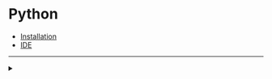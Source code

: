 # Python
+ [Installation](https://www.python.org/downloads)
+ [IDE](https://www.jetbrains.com/pycharm/download)
***

<details>
    <summary></summary>
  <details>
    <summary>Data Types</summary>
      
    0               # int
    1.2             # float
    3 + 4j          # complex
    ''              # str
    []              # list
    ()              # tuple
    True or False   # bool
    {0, 1.2, 3+4j}  # set
    {'key':"value"} # dict
      
  </details>
    
  <details>
    <summary>Operators</summary>  
      <details>
          <summary>Arithmetic operators</summary>
          
          +  # Addition
          -  # Substraction
          *  # Multiplication
          ** # Exponent
          /  # Division
          // # Floor Division
          %  # Modulus    
</details> 
      <details>
          <summary>Comparison operators</summary>

          <  # Less than
          <= # Less than equal to
          >  # Greater than
          >= # Greater than equal to
          == # Equal to
          != # not equal to
          

</details>  
      <details>
          <summary>Assignment Operators</summary>

          =   # assig to left
          +=  # Addition and assign to left
          -=  # Substraction and assign to left
          *=  # Multiplication and assign to left
          **= # Exponent and assign to left
          /=  # Division and assign to left
          //= # Floor Division and assign to left
          %=  # Modulus and assign to left
          &=  # Bitwise AND and assign to left
          |=  # Bitwise OR and assign to left
          ^=  # Bitwise xOR and assign to left
          >>= # Bitwise right shift and assign to left
          <<= # Bitwise left shift and assign to left
</details>  
      <details>
          <summary>Logical Operators</summary>
          
          and # Logical AND
          or  # Logical OR
          not # Logical NOT
</details>    
      <details>
          <summary>Bitwise Operators</summary>
      </details>    
      <details>
          <summary>Membership Operators</summary>
      </details>   
      <details>
          <summary>Identity Operators</summary>
      </details>     
    </details>   
</details>
